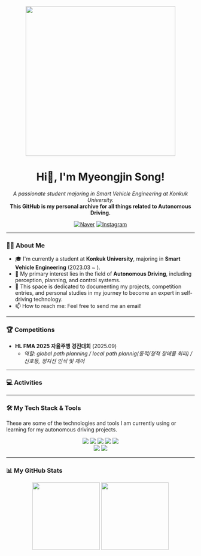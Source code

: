 <div align="center">
  <img src="https://media1.giphy.com/media/v1.Y2lkPTc5MGI3NjExOTF4a2V4OGM0YnV6NDlxcnVpOGQycXA3ZnR4YmkzeXJpbGx1dHhqbiZlcD12MV9pbnRlcm5hbF9naWZfYnlfaWQmY3Q9Zw/qgQUggAC3Pfv687qPC/giphy.gif" width="400" />
</div>

<h1 align="center">
  Hi👋, I'm Myeongjin Song!
</h1>

<p align="center">
  <em>A passionate student majoring in Smart Vehicle Engineering at Konkuk University.</em><br>
  <strong>This GitHub is my personal archive for all things related to Autonomous Driving.</strong>
</p>

<p align="center">
  <a href="mailto:holy707070@naver.com"><img src="https://img.shields.io/badge/Naver-03C75A?style=for-the-badge&logo=naver&logoColor=white" alt="Naver"></a>
  <a href="https://www.instagram.com/maeng_6_/"><img src="https://img.shields.io/badge/Instagram-E4405F?style=for-the-badge&logo=instagram&logoColor=white" alt="Instagram"></a>
</p>

---

### 👨‍💻 About Me

- 🎓 I'm currently a student at **Konkuk University**, majoring in **Smart Vehicle Engineering** (2023.03 ~ ).
- 🚗 My primary interest lies in the field of **Autonomous Driving**, including perception, planning, and control systems.
- 🚀 This space is dedicated to documenting my projects, competition entries, and personal studies in my journey to become an expert in self-driving technology.
- 📫 How to reach me: Feel free to send me an email!

---

### 🏆 Competitions

- **HL FMA 2025 자율주행 경진대회** (2025.09)
  - *역할: global path planning / local path plannig(동적/정적 장애물 회피) / 신호등, 정지선 인식 및 제어*

---
### 💻 Activities

---

### 🛠️ My Tech Stack & Tools

These are some of the technologies and tools I am currently using or learning for my autonomous driving projects.

<p align="center">
  <img src="https://img.shields.io/badge/Python-3776AB?style=for-the-badge&logo=python&logoColor=white" />
  <img src="https://img.shields.io/badge/C++-00599C?style=for-the-badge&logo=c%2B%2B&logoColor=white" />
  <img src="https://img.shields.io/badge/ROS-22314E?style=for-the-badge&logo=ros&logoColor=white" />
    <img src="https://img.shields.io/badge/ROS2-22314E?style=for-the-badge&logo=ros&logoColor=white" />
  <img src="https://img.shields.io/badge/Linux-FCC624?style=for-the-badge&logo=linux&logoColor=black" />
  <br>
  <img src="https://img.shields.io/badge/TensorFlow-FF6F00?style=for-the-badge&logo=tensorflow&logoColor=white" />
  <img src="https://img.shields.io/badge/OpenCV-5C3EE8?style=for-the-badge&logo=opencv&logoColor=white" />
</p>

---

### 📊 My GitHub Stats

<p align="center">
  <img height="180em" src="https://github-readme-stats.vercel.app/api?username=MyungJin04&show_icons=true&theme=dracula&include_all_commits=true&count_private=true"/>
  <img height="180em" src="https://github-readme-stats.vercel.app/api/top-langs/?username=MyungJin04&layout=compact&langs_count=7&theme=dracula"/>
</p>
